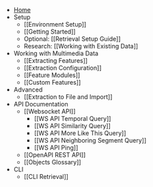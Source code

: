 * [Home](https://github.com/vitrivr/cineast/wiki)
* Setup
  * [[Environment Setup]]
  * [[Getting Started]]
  * Optional: [[Retrieval Setup Guide]]
  * Research: [[Working with Existing Data]]
* Working with Multimedia Data
  * [[Extracting Features]]
  * [[Extraction Configuration]]
  * [[Feature Modules]]
  * [[Custom Features]]
* Advanced
  * [[Extraction to File and Import]]
* API Documentation
  * [[Websocket API]]
    * [[WS API Temporal Query]]
    * [[WS API Similarity Query]]
    * [[WS API More Like This Query]]
    * [[WS API Neighboring Segment Query]]
    * [[WS API Ping]]
  * [[OpenAPI REST API]]
  * [[Objects Glossary]]
* CLI
  * [[CLI Retrieval]]